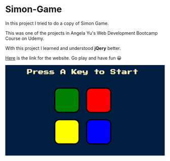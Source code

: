 # Simon-Game

In this project I tried to do a copy of Simon Game. 

This was one of the projects in Angela Yu's Web Development Bootcamp Course on Udemy.

With this project I learned and understood <strong>jQery</strong> better.

[Here](https://emreozturanli.github.io/Simon-Game/) is the link for the website. Go play and have fun 😀

![gif](https://github.com/emreozturanli/Simon-Game/blob/master/simon-game.gif)
